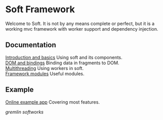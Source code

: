 # Soft Framework
Welcome to Soft. It is not by any means complete or perfect, but it is a working mvc framework with worker support and dependency injection.
## Documentation
[Introduction and basics](docs/readme.md) Using soft and its components.  
[DOM and bindings](docs/softbinding.md) Binding data in fragments to DOM.   
[Multithreading](docs/softworker.md) Using workers in soft.  
[Framework modules](docs/modules.md) Useful modules.  
## Example
[Online example app](http://gremlinsoft.se/soft/example) Covering most features.

*gremlin softworks*
